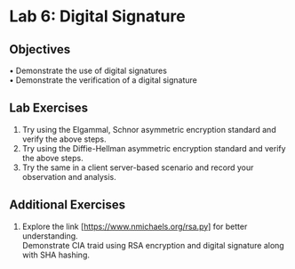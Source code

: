 # Lab 6: Digital Signature 

## Objectives   
• Demonstrate the use of digital signatures    
• Demonstrate the verification of a digital signature   

## Lab Exercises

1. Try using the Elgammal, Schnor asymmetric encryption standard and 
verify the above steps.    
2. Try using the Diffie-Hellman asymmetric encryption standard and verify 
the above steps.   
3. Try the same in a client server-based scenario and record your 
observation and analysis.

## Additional Exercises

1. Explore the link [https://www.nmichaels.org/rsa.py] for better 
understanding.   
Demonstrate CIA traid using RSA encryption and digital signature 
along with SHA hashing.  
